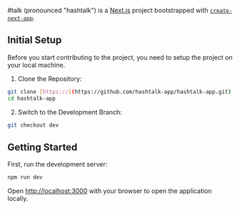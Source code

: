 #talk (pronounced "hashtalk") is a [Next.js](https://nextjs.org/) project bootstrapped with [`create-next-app`](https://github.com/vercel/next.js/tree/canary/packages/create-next-app).

## Initial Setup
Before you start contributing to the project, you need to setup the project on your local machine.

1. Clone the Repository:
```bash
git clone [https://](https://github.com/hashtalk-app/hashtalk-app.git)
cd hashtalk-app
```

2. Switch to the Development Branch:
```bash
git checkout dev
```

## Getting Started

First, run the development server:

```bash
npm run dev
```

Open [http://localhost:3000](http://localhost:3000) with your browser to open the application locally.
